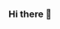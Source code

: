 ### Hi there 👋

<!--
**Aws-star/Aws-star** is a ✨ _special_ ✨ repository because its `README.md` (this file) appears on your GitHub profile.

Here are some ideas to get you started:

- 🔭 I’m currently working on Evento project
- 🌱 I’m currently learning advanced interactive design
- 👯 I’m looking to collaborate on innovative projects
- 🤔 I’m looking for help with executing complex interactive interfaces
- 💬 Ask me about: My ideas and imagination to apply in the field
- 📫 How to reach me: awsalrahim@gmail.com
- 😄 Pronouns: He/Him
- ⚡ Fun fact: "Everything is made of atoms, and most of the atom consists of spaces(nothing), so most of the universe is made of nothing 🤔"
-->
